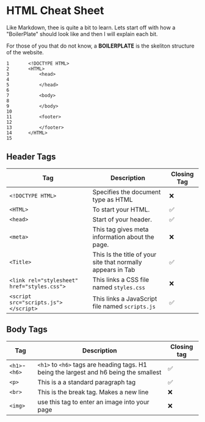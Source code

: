 # HTML Cheat Sheet

Like Markdown, thee is quite a bit to learn. 
Lets start off with how a "BoilerPlate" should look like and then I will explain each bit. 

For those of you that do not know, a __BOILERPLATE__ is the skeliton structure of the website.

```
1       <!DOCTYPE HTML>
2       <HTML>
3           <head>
4           
5           </head>
6           
7           <body>
8           
9           </body>
10      
11          <footer>
12      
13          </footer>
14      </HTML>
15
```
## Header Tags
|Tag | Description|Closing Tag|
|---|---|---|
|`<!DOCTYPE HTML>` | Specifies the document type as HTML|:x:|
|`<HTML>`|To start your HTML.|:white_check_mark:|
|`<head>`| Start of your header.|:white_check_mark:|
|`<meta>`| This tag gives meta information about the page.|:x:
|`<Title>`|This Is the title of your site that normally appears in Tab|:white_check_mark:|
|`<link rel="stylesheet" href="styles.css">`|This links a CSS file named `styles.css`|:x:
|`<script src="scripts.js"></script>`|This links a JavaScript file named `scripts.js` |:white_check_mark:|

## Body Tags
|Tag|Description|Closing tag|
|---|---|---|
|`<h1>`-`<h6>`|`<h1>` to `<h6>` tags are heading tags. H1 being the largest and h6 being the smallest|:white_check_mark:|
|`<p>`|This is a a standard paragraph tag|:white_check_mark:|
|`<br>`|This is the break tag. Makes a new line| :x:|
|`<img>`|use this tag to enter an image into your page|:x:|
